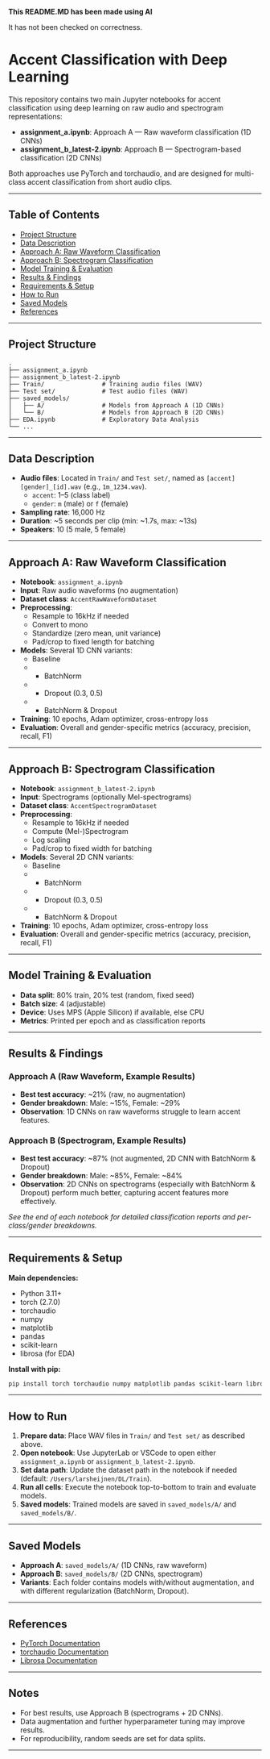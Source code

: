 **This README.MD has been made using AI**

It has not been checked on correctness. 


# Accent Classification with Deep Learning

This repository contains two main Jupyter notebooks for accent classification using deep learning on raw audio and spectrogram representations:

- **assignment_a.ipynb**: Approach A — Raw waveform classification (1D CNNs)
- **assignment_b_latest-2.ipynb**: Approach B — Spectrogram-based classification (2D CNNs)

Both approaches use PyTorch and torchaudio, and are designed for multi-class accent classification from short audio clips.

---

## Table of Contents

- [Project Structure](#project-structure)
- [Data Description](#data-description)
- [Approach A: Raw Waveform Classification](#approach-a-raw-waveform-classification)
- [Approach B: Spectrogram Classification](#approach-b-spectrogram-classification)
- [Model Training & Evaluation](#model-training--evaluation)
- [Results & Findings](#results--findings)
- [Requirements & Setup](#requirements--setup)
- [How to Run](#how-to-run)
- [Saved Models](#saved-models)
- [References](#references)

---

## Project Structure

```
.
├── assignment_a.ipynb
├── assignment_b_latest-2.ipynb
├── Train/                # Training audio files (WAV)
├── Test set/             # Test audio files (WAV)
├── saved_models/
│   ├── A/                # Models from Approach A (1D CNNs)
│   └── B/                # Models from Approach B (2D CNNs)
├── EDA.ipynb             # Exploratory Data Analysis
└── ...
```

---

## Data Description

- **Audio files**: Located in `Train/` and `Test set/`, named as `[accent][gender]_[id].wav` (e.g., `1m_1234.wav`).
  - `accent`: 1–5 (class label)
  - `gender`: `m` (male) or `f` (female)
- **Sampling rate**: 16,000 Hz
- **Duration**: ~5 seconds per clip (min: ~1.7s, max: ~13s)
- **Speakers**: 10 (5 male, 5 female)

---

## Approach A: Raw Waveform Classification

- **Notebook**: `assignment_a.ipynb`
- **Input**: Raw audio waveforms (no augmentation)
- **Dataset class**: `AccentRawWaveformDataset`
- **Preprocessing**:
  - Resample to 16kHz if needed
  - Convert to mono
  - Standardize (zero mean, unit variance)
  - Pad/crop to fixed length for batching
- **Models**: Several 1D CNN variants:
  - Baseline
  - + BatchNorm
  - + Dropout (0.3, 0.5)
  - + BatchNorm & Dropout
- **Training**: 10 epochs, Adam optimizer, cross-entropy loss
- **Evaluation**: Overall and gender-specific metrics (accuracy, precision, recall, F1)

---

## Approach B: Spectrogram Classification

- **Notebook**: `assignment_b_latest-2.ipynb`
- **Input**: Spectrograms (optionally Mel-spectrograms)
- **Dataset class**: `AccentSpectrogramDataset`
- **Preprocessing**:
  - Resample to 16kHz if needed
  - Compute (Mel-)Spectrogram
  - Log scaling
  - Pad/crop to fixed width for batching
- **Models**: Several 2D CNN variants:
  - Baseline
  - + BatchNorm
  - + Dropout (0.3, 0.5)
  - + BatchNorm & Dropout
- **Training**: 10 epochs, Adam optimizer, cross-entropy loss
- **Evaluation**: Overall and gender-specific metrics (accuracy, precision, recall, F1)

---

## Model Training & Evaluation

- **Data split**: 80% train, 20% test (random, fixed seed)
- **Batch size**: 4 (adjustable)
- **Device**: Uses MPS (Apple Silicon) if available, else CPU
- **Metrics**: Printed per epoch and as classification reports

---

## Results & Findings

### Approach A (Raw Waveform, Example Results)
- **Best test accuracy**: ~21% (raw, no augmentation)
- **Gender breakdown**: Male: ~15%, Female: ~29%
- **Observation**: 1D CNNs on raw waveforms struggle to learn accent features.

### Approach B (Spectrogram, Example Results)
- **Best test accuracy**: ~87% (not augmented, 2D CNN with BatchNorm & Dropout)
- **Gender breakdown**: Male: ~85%, Female: ~84%
- **Observation**: 2D CNNs on spectrograms (especially with BatchNorm & Dropout) perform much better, capturing accent features more effectively.

*See the end of each notebook for detailed classification reports and per-class/gender breakdowns.*

---

## Requirements & Setup

**Main dependencies:**
- Python 3.11+
- torch (2.7.0)
- torchaudio
- numpy
- matplotlib
- pandas
- scikit-learn
- librosa (for EDA)

**Install with pip:**
```bash
pip install torch torchaudio numpy matplotlib pandas scikit-learn librosa
```

---

## How to Run

1. **Prepare data**: Place WAV files in `Train/` and `Test set/` as described above.
2. **Open notebook**: Use JupyterLab or VSCode to open either `assignment_a.ipynb` or `assignment_b_latest-2.ipynb`.
3. **Set data path**: Update the dataset path in the notebook if needed (default: `/Users/larsheijnen/DL/Train`).
4. **Run all cells**: Execute the notebook top-to-bottom to train and evaluate models.
5. **Saved models**: Trained models are saved in `saved_models/A/` and `saved_models/B/`.

---

## Saved Models

- **Approach A**: `saved_models/A/` (1D CNNs, raw waveform)
- **Approach B**: `saved_models/B/` (2D CNNs, spectrogram)
- **Variants**: Each folder contains models with/without augmentation, and with different regularization (BatchNorm, Dropout).

---

## References

- [PyTorch Documentation](https://pytorch.org/)
- [torchaudio Documentation](https://pytorch.org/audio/stable/index.html)
- [Librosa Documentation](https://librosa.org/doc/latest/index.html)

---

## Notes

- For best results, use Approach B (spectrograms + 2D CNNs).
- Data augmentation and further hyperparameter tuning may improve results.
- For reproducibility, random seeds are set for data splits.

---

